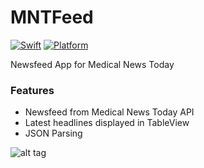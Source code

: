 # MNTFeed

[![Swift](https://img.shields.io/badge/Swift-4.0-orange.svg)]() [![Platform](https://img.shields.io/badge/platform-iOS-lightgrey.svg)]()

Newsfeed App for Medical News Today

### Features
<ul><li>Newsfeed from Medical News Today API </li>
<li>Latest headlines displayed in TableView </li>
<li>JSON Parsing </li>
</ul>

![alt tag](https://user-images.githubusercontent.com/10540496/37304614-0db6253a-266d-11e8-8731-6059c88db807.png)
